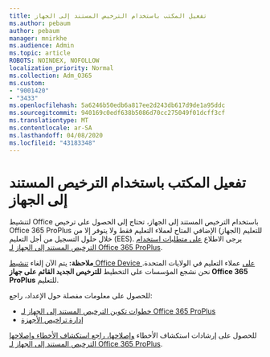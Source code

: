 ```yaml
---
title: تفعيل المكتب باستخدام الترخيص المستند إلى الجهاز
ms.author: pebaum
author: pebaum
manager: mnirkhe
ms.audience: Admin
ms.topic: article
ROBOTS: NOINDEX, NOFOLLOW
localization_priority: Normal
ms.collection: Adm_O365
ms.custom:
- "9001420"
- "3433"
ms.openlocfilehash: 5a6246b50edb6a817ee2d243db617d9de1a95ddc
ms.sourcegitcommit: 940169c0edf638b5086d70cc275049f01dcff3cf
ms.translationtype: MT
ms.contentlocale: ar-SA
ms.lasthandoff: 04/08/2020
ms.locfileid: "43183348"
---
```

# <a name="activating-office-using-device-based-licensing"></a>تفعيل المكتب باستخدام الترخيص المستند إلى الجهاز

لتنشيط Office باستخدام الترخيص المستند إلى الجهاز، تحتاج إلى الحصول على ترخيص Office 365 ProPlus للتعليم (الجهاز) الإضافي المتاح لعملاء التعليم فقط ولا يتوفر إلا من خلال حلول التسجيل من أجل التعليم (EES). يرجى الاطلاع [على متطلبات استخدام الترخيص المستند إلى الجهاز لـ Office 365 ProPlus](https://docs.microsoft.com/deployoffice/device-based-licensing#requirements-for-using-device-based-licensing-for-office-365-proplus).

**ملاحظة:** يتم الآن إلغاء [تنشيط Office Device على](https://aka.ms/officedba) عملاء التعليم في الولايات المتحدة. نحن نشجع المؤسسات على التخطيط **للترخيص الجديد القائم على جهاز Office 365 ProPlus** للتعليم.

للحصول على معلومات مفصلة حول الإعداد، راجع:
- [خطوات تكوين الترخيص المستند إلى الجهاز لـ Office 365 ProPlus](https://docs.microsoft.com/deployoffice/device-based-licensing#steps-to-configure-device-based-licensing-for-office-365-proplus)
- [إدارة تراخيص الأجهزة](https://docs.microsoft.com/Office365/Admin/misc/manage-licenses-for-devices)

للحصول على إرشادات استكشاف الأخطاء [وإصلاحها، راجع استكشاف الأخطاء وإصلاحها الترخيص المستند إلى الجهاز لـ Office 365 ProPlus](https://docs.microsoft.com/deployoffice/device-based-licensing#troubleshoot-device-based-licensing-for-office-365-proplus).